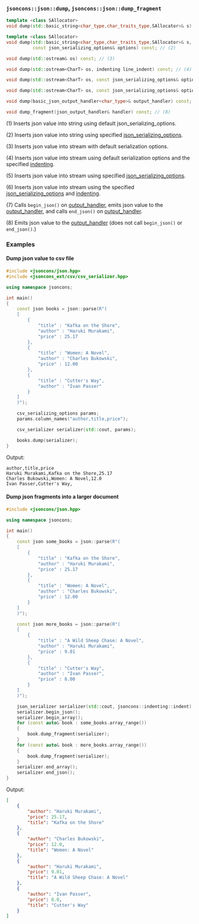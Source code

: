 ### `jsoncons::json::dump`, `jsoncons::json::dump_fragment`

```c++
template <class SAllocator>
void dump(std::basic_string<char_type,char_traits_type,SAllocator>& s) const; // (1)

template <class SAllocator>
void dump(std::basic_string<char_type,char_traits_type,SAllocator>& s, 
          const json_serializing_options& options) const; // (2)

void dump(std::ostream& os) const; // (3)

void dump(std::ostream<CharT> os, indenting line_indent) const; // (4)

void dump(std::ostream<CharT> os, const json_serializing_options& options) const; // (5)

void dump(std::ostream<CharT> os, const json_serializing_options& options, indenting line_indent) const; // (6)

void dump(basic_json_output_handler<char_type>& output_handler) const; // (7)

void dump_fragment(json_output_handler& handler) const; // (8)
```

(1) Inserts json value into string using default json_serializing_options.

(2) Inserts json value into string using specified [json_serializing_options](../json_serializing_options.md). 

(3) Inserts json value into stream with default serialization options. 

(4) Inserts json value into stream using default serialization options and the specified [indenting](../indenting.md). 

(5) Inserts json value into stream using specified [json_serializing_options](../json_serializing_options.md). 

(6) Inserts json value into stream using the specified [json_serializing_options](../json_serializing_options.md) and [indenting](../indenting.md). 

(7) Calls `begin_json()` on [output_handler](../json_output_handler.md), emits json value to the [output_handler](../json_output_handler.md), and calls `end_json()` on [output_handler](../json_output_handler.md). 

(8) Emits json value to the [output_handler](../json_output_handler.md) (does not call `begin_json()` or `end_json()`.)

### Examples

#### Dump json value to csv file

```c++
#include <jsoncons/json.hpp>
#include <jsoncons_ext/csv/csv_serializer.hpp>

using namespace jsoncons;

int main()
{
    const json books = json::parse(R"(
    [
        {
            "title" : "Kafka on the Shore",
            "author" : "Haruki Murakami",
            "price" : 25.17
        },
        {
            "title" : "Women: A Novel",
            "author" : "Charles Bukowski",
            "price" : 12.00
        },
        {
            "title" : "Cutter's Way",
            "author" : "Ivan Passer"
        }
    ]
    )");

    csv_serializing_options params;
    params.column_names("author,title,price");

    csv_serializer serializer(std::cout, params);

    books.dump(serializer);
}
```

Output:

```csv
author,title,price
Haruki Murakami,Kafka on the Shore,25.17
Charles Bukowski,Women: A Novel,12.0
Ivan Passer,Cutter's Way,
```

#### Dump json fragments into a larger document

```c++
#include <jsoncons/json.hpp>

using namespace jsoncons;

int main()
{
    const json some_books = json::parse(R"(
    [
        {
            "title" : "Kafka on the Shore",
            "author" : "Haruki Murakami",
            "price" : 25.17
        },
        {
            "title" : "Women: A Novel",
            "author" : "Charles Bukowski",
            "price" : 12.00
        }
    ]
    )");

    const json more_books = json::parse(R"(
    [
        {
            "title" : "A Wild Sheep Chase: A Novel",
            "author" : "Haruki Murakami",
            "price" : 9.01
        },
        {
            "title" : "Cutter's Way",
            "author" : "Ivan Passer",
            "price" : 8.00
        }
    ]
    )");

    json_serializer serializer(std::cout, jsoncons::indenting::indent); // pretty print
    serializer.begin_json();
    serializer.begin_array();
    for (const auto& book : some_books.array_range())
    {
        book.dump_fragment(serializer);
    }
    for (const auto& book : more_books.array_range())
    {
        book.dump_fragment(serializer);
    }
    serializer.end_array();
    serializer.end_json();
}
```

Output:

```json
[
    {
        "author": "Haruki Murakami",
        "price": 25.17,
        "title": "Kafka on the Shore"
    },
    {
        "author": "Charles Bukowski",
        "price": 12.0,
        "title": "Women: A Novel"
    },
    {
        "author": "Haruki Murakami",
        "price": 9.01,
        "title": "A Wild Sheep Chase: A Novel"
    },
    {
        "author": "Ivan Passer",
        "price": 8.0,
        "title": "Cutter's Way"
    }
]
```
